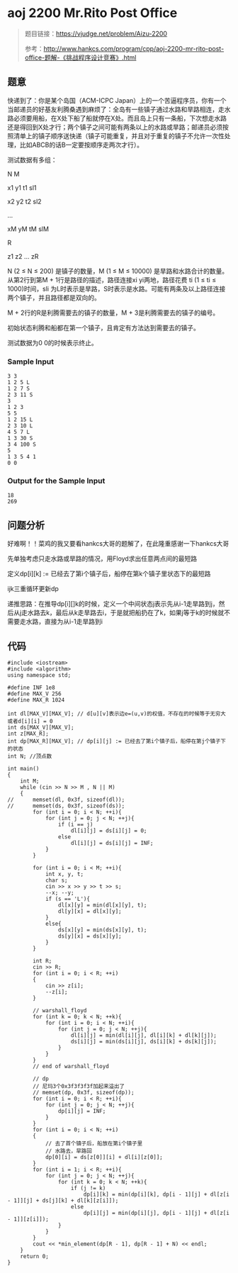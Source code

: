# aoj 2200 Mr.Rito Post Office
>题目链接：https://vjudge.net/problem/Aizu-2200
>
>参考：http://www.hankcs.com/program/cpp/aoj-2200-mr-rito-post-office-题解-《挑战程序设计竞赛》.html
>

## 题意
快递到了：你是某个岛国（ACM-ICPC Japan）上的一个苦逼程序员，你有一个当邮递员的好基友利腾桑遇到麻烦了：全岛有一些镇子通过水路和旱路相连，走水路必须要用船，在X处下船了船就停在X处。而且岛上只有一条船，下次想走水路还是得回到X处才行；两个镇子之间可能有两条以上的水路或旱路；邮递员必须按照清单上的镇子顺序送快递（镇子可能重复，并且对于重复的镇子不允许一次性处理，比如ABCB的话B一定要按顺序走两次才行）。

测试数据有多组：

N M

x1 y1 t1 sl1

x2 y2 t2 sl2

…

xM yM tM slM

R

z1 z2 … zR

N (2 ≤ N ≤ 200) 是镇子的数量，M (1 ≤ M ≤ 10000) 是旱路和水路合计的数量。从第2行到第M + 1行是路径的描述，路径连接xi  yi两地，路径花费 ti (1 ≤ ti ≤ 1000)时间，sli 为L时表示是旱路，S时表示是水路。可能有两条及以上路径连接两个镇子，并且路径都是双向的。

M + 2行的R是利腾需要去的镇子的数量，M + 3是利腾需要去的镇子的编号。

初始状态利腾和船都在第一个镇子，且肯定有方法达到需要去的镇子。

测试数据为0 0的时候表示终止。

### Sample Input
```
3 3
1 2 5 L
1 2 7 S
2 3 11 S
3
1 2 3
5 5
1 2 15 L
2 3 10 L
4 5 7 L
1 3 30 S
3 4 100 S
5
1 3 5 4 1
0 0
```
### Output for the Sample Input
```
18
269
```
## 问题分析
好难啊！！菜鸡的我又要看hankcs大哥的题解了，在此隆重感谢一下hankcs大哥

先单独考虑只走水路或旱路的情况，用Floyd求出任意两点间的最短路

定义dp[i][k] := 已经去了第i个镇子后，船停在第k个镇子里状态下的最短路

ijk三重循环更新dp

递推思路：在推导dp[i][]k的时候，定义一个中间状态j表示先从i-1走旱路到j，然后从j走水路去k，最后从k走旱路去i，于是就把船扔在了k，如果j等于k的时候就不需要走水路，直接为从i-1走旱路到i
## 代码
```
#include <iostream>#include <algorithm>using namespace std;#define INF 1e8#define MAX_V 256#define MAX_R 1024int dl[MAX_V][MAX_V]; // d[u][v]表示边e=(u,v)的权值，不存在的时候等于无穷大或者d[i][i] = 0int ds[MAX_V][MAX_V];int z[MAX_R];int dp[MAX_R][MAX_V]; // dp[i][j] := 已经去了第i个镇子后，船停在第j个镇子下的状态int N; //顶点数int main(){	int M;	while (cin >> N >> M , N || M)	{// 		memset(dl, 0x3f, sizeof(dl));// 		memset(ds, 0x3f, sizeof(ds));		for (int i = 0; i < N; ++i){			for (int j = 0; j < N; ++j){				if (i == j)					dl[i][j] = ds[i][j] = 0;				else					dl[i][j] = ds[i][j] = INF;			}		}		for (int i = 0; i < M; ++i){			int x, y, t;			char s;			cin >> x >> y >> t >> s;			--x; --y;			if (s == 'L'){				dl[x][y] = min(dl[x][y], t);				dl[y][x] = dl[x][y];			}			else{				ds[x][y] = min(ds[x][y], t);				ds[y][x] = ds[x][y];			}		}		int R;		cin >> R;		for (int i = 0; i < R; ++i)		{			cin >> z[i];			--z[i];		}		// warshall_floyd		for (int k = 0; k < N; ++k){			for (int i = 0; i < N; ++i){				for (int j = 0; j < N; ++j){					dl[i][j] = min(dl[i][j], dl[i][k] + dl[k][j]);					ds[i][j] = min(ds[i][j], ds[i][k] + ds[k][j]);				}			}		}		// end of warshall_floyd		// dp		// 尼玛3个0x3f3f3f3f加起来溢出了		// memset(dp, 0x3f, sizeof(dp));		for (int i = 0; i < R; ++i){			for (int j = 0; j < N; ++j){				dp[i][j] = INF;			}		}		for (int i = 0; i < N; ++i)		{			// 去了首个镇子后，船放在第i个镇子里            // 水路去，旱路回			dp[0][i] = ds[z[0]][i] + dl[i][z[0]];		}		for (int i = 1; i < R; ++i){			for (int j = 0; j < N; ++j){				for (int k = 0; k < N; ++k){					if (j != k)						dp[i][k] = min(dp[i][k], dp[i - 1][j] + dl[z[i - 1]][j] + ds[j][k] + dl[k][z[i]]);					else						dp[i][j] = min(dp[i][j], dp[i - 1][j] + dl[z[i - 1]][z[i]]);				}			}		}		cout << *min_element(dp[R - 1], dp[R - 1] + N) << endl;	}	return 0;}
```